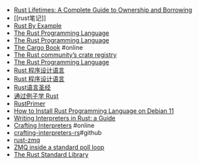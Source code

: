 - [Rust Lifetimes: A Complete Guide to Ownership and Borrowing](https://earthly.dev/blog/rust-lifetimes-ownership-burrowing/)
- [[rust笔记]]
- [Rust By Example](https://doc.rust-lang.org/stable/rust-by-example/)
- [The Rust Programming Language](https://doc.rust-lang.org/book/title-page.html)
- [The Rust Programming Language](https://doc.rust-lang.org/stable/book/title-page.html)
- [The Cargo Book](https://doc.rust-lang.org/stable/cargo/) #online
- [The Rust community’s crate registry](https://crates.io/)
- [The Rust Programming Language](https://doc.rust-lang.org/stable/book/)
- [Rust 程序设计语言](https://rustwiki.org/zh-CN/book/title-page.html)
- [Rust 程序设计语言](https://kaisery.github.io/trpl-zh-cn/title-page.html)
- [Rust语言圣经](https://course.rs/about-book.html)
- [通过例子学 Rust](https://www.rustwiki.org.cn/zh-CN/rust-by-example/)
- [RustPrimer](https://rustcc.gitbooks.io/rustprimer/content/)
- [How to Install Rust Programming Language on Debian 11](https://www.howtoforge.com/how-to-install-rust-programming-language-on-debian-11/)
- [Writing Interpreters in Rust: a Guide](https://rust-hosted-langs.github.io/book/)
- [Crafting Interpreters](https://craftinginterpreters.com/contents.html) #online
- [crafting-interpreters-rs](https://github.com/tdp2110/crafting-interpreters-rs)#github
- [rust-zmq](https://github.com/erickt/rust-zmq)
- [ZMQ inside a standard poll loop](https://blog.louiz.org/zmq)
- [The Rust Standard Library](https://doc.rust-lang.org/std/#primitives)